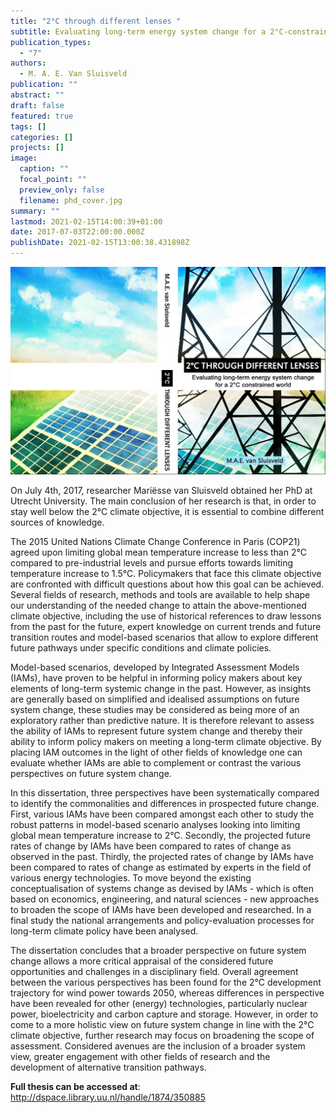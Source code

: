 ```yaml
---
title: "2°C through different lenses "
subtitle: Evaluating long-term energy system change for a 2°C-constrained world
publication_types:
  - "7"
authors:
  - M. A. E. Van Sluisveld
publication: ""
abstract: ""
draft: false
featured: true
tags: []
categories: []
projects: []
image:
  caption: ""
  focal_point: ""
  preview_only: false
  filename: phd_cover.jpg
summary: ""
lastmod: 2021-02-15T14:00:39+01:00
date: 2017-07-03T22:00:00.000Z
publishDate: 2021-02-15T13:00:38.431898Z
---
```

<!--StartFragment-->

![](phd_cover.jpg)

On July 4th, 2017, researcher Mariësse van Sluisveld obtained her PhD at Utrecht University. The main conclusion of her research is that, in order to stay well below the 2°C climate objective, it is essential to combine different sources of knowledge.

The 2015 United Nations Climate Change Conference in Paris (COP21) agreed upon limiting global mean temperature increase to less than 2°C compared to pre-industrial levels and pursue efforts towards limiting temperature increase to 1.5°C. Policymakers that face this climate objective are confronted with difficult questions about how this goal can be achieved. Several fields of research, methods and tools are available to help shape our understanding of the needed change to attain the above-mentioned climate objective, including the use of historical references to draw lessons from the past for the future, expert knowledge on current trends and future transition routes and model-based scenarios that allow to explore different future pathways under specific conditions and climate policies.  

Model-based scenarios, developed by Integrated Assessment Models (IAMs), have proven to be helpful in informing policy makers about key elements of long-term systemic change in the past. However, as insights are generally based on simplified and idealised assumptions on future system change, these studies may be considered as being more of an exploratory rather than predictive nature. It is therefore relevant to assess the ability of IAMs to represent future system change and thereby their ability to inform policy makers on meeting a long-term climate objective. By placing IAM outcomes in the light of other fields of knowledge one can evaluate whether IAMs are able to complement or contrast the various perspectives on future system change.  

In this dissertation, three perspectives have been systematically compared to identify the commonalities and differences in prospected future change. First, various IAMs have been compared amongst each other to study the robust patterns in model-based scenario analyses looking into limiting global mean temperature increase to 2°C. Secondly, the projected future rates of change by IAMs have been compared to rates of change as observed in the past. Thirdly, the projected rates of change by IAMs have been compared to rates of change as estimated by experts in the field of various energy technologies. To move beyond the existing conceptualisation of systems change as devised by IAMs - which is often based on economics, engineering, and natural sciences - new approaches to broaden the scope of IAMs have been developed and researched. In a final study the national arrangements and policy-evaluation processes for long-term climate policy have been analysed.  

The dissertation concludes that a broader perspective on future system change allows a more critical appraisal of the considered future opportunities and challenges in a disciplinary field. Overall agreement between the various perspectives has been found for the 2°C development trajectory for wind power towards 2050, whereas differences in perspective have been revealed for other (energy) technologies, particularly nuclear power, bioelectricity and carbon capture and storage. However, in order to come to a more holistic view on future system change in line with the 2°C climate objective, further research may focus on broadening the scope of assessment. Considered avenues are the inclusion of a broader system view, greater engagement with other fields of research and the development of alternative transition pathways.



**Full thesis can be accessed at**: <http://dspace.library.uu.nl/handle/1874/350885>

<!--EndFragment-->